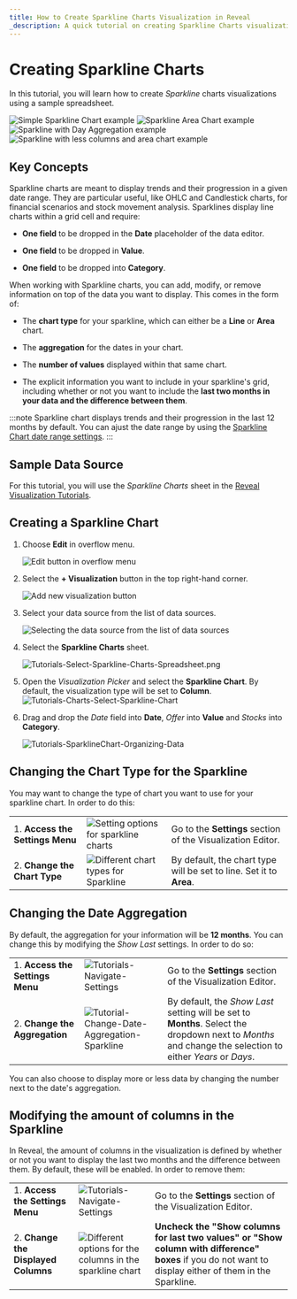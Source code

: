 ```yaml
---
title: How to Create Sparkline Charts Visualization in Reveal
_description: A quick tutorial on creating Sparkline Charts visualization using a sample spreadsheet.
---
```


# Creating Sparkline Charts

In this tutorial, you will learn how to create *Sparkline* charts visualizations
using a sample spreadsheet.

![Simple Sparkline Chart example](images/simple-sparkline-chart.png)
![Sparkline Area Chart example](images/sparkline-area-chart.png)
![Sparkline with Day Aggregation example](images/sparkline-with-day-aggregation.png)
![Sparkline with less columns and area chart example](images/sparkline-with-less-columns-and-area-chart.png)

## Key Concepts

Sparkline charts are meant to display trends and their progression in a
given date range. They are particular useful, like OHLC and Candlestick
charts, for financial scenarios and stock movement analysis. Sparklines
display line charts within a grid cell and require:

  - **One field** to be dropped in the **Date** placeholder of the
    data editor.

  - **One field** to be dropped in **Value**.

  - **One field** to be dropped into **Category**.

When working with Sparkline charts, you can add, modify, or remove
information on top of the data you want to display. This comes in the
form of:

  - The **chart type** for your sparkline, which can either be a
    **Line** or **Area** chart.

  - The **aggregation** for the dates in your chart.

  - The **number of values** displayed within that same chart.

  - The explicit information you want to include in your sparkline's
    grid, including whether or not you want to include the **last two
    months in your data and the difference between them**.

:::note
Sparkline chart displays trends and their progression in the last 12 months by default. You can ajust the date range by using the [Sparkline Chart date range settings](#changing-the-date-aggregation).
:::

## Sample Data Source

For this tutorial, you will use the *Sparkline Charts* sheet
in the <a href="/data/Reveal_Visualization_Tutorials.xlsx" download>Reveal Visualization Tutorials</a>.

## Creating a Sparkline Chart


1. Choose **Edit** in overflow menu.

   ![Edit button in overflow menu](images/overflow-edit-option.png)                                      

2. Select the **+ Visualization** button in the top right-hand corner.

   ![Add new visualization button](images/add-visualization-button.png)                                      

3. Select your data source from the list of data sources.

   ![Selecting the data source from the list of data sources](images/visualization-tutorials-sample.png)                                          

4. Select the **Sparkline Charts** sheet.

   ![Tutorials-Select-Sparkline-Charts-Spreadsheet.png](images/sparkline-charts-spreadsheet.png)   
   
5. Open the *Visualization Picker* and select the **Sparkline Chart**. By default, the visualization type will be set to **Column**.                                                                             
  ![Tutorials-Charts-Select-Sparkline-Chart](images/chart-types-sparkline.png)                                                     
  
6. Drag and drop the *Date* field into **Date**, *Offer* into **Value** and *Stocks* into **Category**.

   ![Tutorials-SparklineChart-Organizing-Data](images/sparkline-charts-organizing-data.png)                                                                      

## Changing the Chart Type for the Sparkline

You may want to change the type of chart you want to use for your
sparkline chart. In order to do this:

|                                  |                                                                                        |                                                                     |
| -------------------------------- | -------------------------------------------------------------------------------------- | ------------------------------------------------------------------- |
| 1\. **Access the Settings Menu** | ![Setting options for sparkline charts](images/sparkline-charts-settings.png)                 | Go to the **Settings** section of the Visualization Editor.         |
| 2\. **Change the Chart Type**    | ![Different chart types for Sparkline](images/area-sparkline-chart.png) | By default, the chart type will be set to line. Set it to **Area**. |

## Changing the Date Aggregation

By default, the aggregation for your information will be **12 months**.
You can change this by modifying the *Show Last* settings. In order to
do so:

|                                  |                                                                                                      |                                                                                                                                                      |
| -------------------------------- | ---------------------------------------------------------------------------------------------------- | ---------------------------------------------------------------------------------------------------------------------------------------------------- |
| 1\. **Access the Settings Menu** | ![Tutorials-Navigate-Settings](images/sparkline-charts-settings.png)                               | Go to the **Settings** section of the Visualization Editor.                                                                                          |
| 2\. **Change the Aggregation**   | ![Tutorial-Change-Date-Aggregation-Sparkline](images/sparkline-chart-date-aggregation.png) | By default, the *Show Last* setting will be set to **Months**. Select the dropdown next to *Months* and change the selection to either *Years* or *Days*. |

You can also choose to display more or less data by changing the number
next to the date's aggregation.

## Modifying the amount of columns in the Sparkline

In Reveal, the amount of columns in the visualization is defined by
whether or not you want to display the last two months and the
difference between them. By default, these will be enabled. In order to
remove them:

|                                      |                                                                                    |                                                                                                                                                          |
| ------------------------------------ | ---------------------------------------------------------------------------------- | -------------------------------------------------------------------------------------------------------------------------------------------------------- |
| 1\. **Access the Settings Menu**     | ![Tutorials-Navigate-Settings](images/sparkline-charts-settings.png)             | Go to the **Settings** section of the Visualization Editor.                                                                                              |
| 2\. **Change the Displayed Columns** | ![Different options for the columns in the sparkline chart](images/sparkline-chart-columns-options.png) | **Uncheck the "Show columns for last two values" or "Show column with difference" boxes** if you do not want to display either of them in the Sparkline. |
